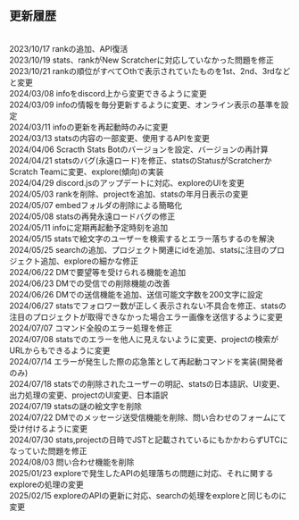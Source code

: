 <h2>更新履歴</h2><br>
2023/10/17 rankの追加、API復活<br>
2023/10/19 stats、rankがNew Scratcherに対応していなかった問題を修正<br>
2023/10/21 rankの順位がすべて○thで表示されていたものを1st、2nd、3rdなどと変更<br>
2024/03/08 infoをdiscord上から変更できるように変更<br>
2024/03/09 infoの情報を毎分更新するように変更、オンライン表示の基準を設定<br>
2024/03/11 infoの更新を再起動時のみに変更<br>
2024/03/13 statsの内容の一部変更、使用するAPIを変更<br>
2024/04/06 Scracth Stats Botのバージョンを設定、バージョンの再計算<br>
2024/04/21 statsのバグ(永遠ロード)を修正、statsのStatusがScratcherかScratch Teamに変更、explore(傾向)の実装<br>
2024/04/29 discord.jsのアップデートに対応、exploreのUIを変更<br>
2024/05/03 rankを削除、projectを追加、statsの年月日表示の変更<br>
2024/05/07 embedフォルダの削除による簡略化<br>
2024/05/08 statsの再発永遠ロードバグの修正<br>
2024/05/11 infoに定期再起動予定時刻を追加<br>
2024/05/15 statsで絵文字のユーザーを検索するとエラー落ちするのを解決<br>
2024/05/25 searchの追加、プロジェクト関連にidを追加、statsに注目のプロジェクト追加、exploreの細かな修正<br>
2024/06/22 DMで要望等を受けられる機能を追加<br>
2024/06/23 DMでの受信での削除機能の改善<br>
2024/06/26 DMでの送信機能を追加、送信可能文字数を200文字に設定<br>
2024/06/27 statsでフォロワー数が正しく表示されない不具合を修正、statsの注目のプロジェクトが取得できなかった場合エラー画像を送信するように変更<br>
2024/07/07 コマンド全般のエラー処理を修正<br>
2024/07/08 statsでのエラーを他人に見えないように変更、projectの検索がURLからもできるように変更<br>
2024/07/14 エラーが発生した際の応急策として再起動コマンドを実装(開発者のみ)<br>
2024/07/18 statsでの削除されたユーザーの明記、statsの日本語訳、UI変更、出力処理の変更、projectのUI変更、日本語訳<br>
2024/07/19 statsの謎の絵文字を削除<br>
2024/07/22 DMでのメッセージ送受信機能を削除、問い合わせのフォームにて受け付けるように変更<br>
2024/07/30 stats,projectの日時でJSTと記載されているにもかかわらずUTCになっていた問題を修正<br>
2024/08/03 問い合わせ機能を削除<br>
2025/01/23 exploreで発生したAPIの処理落ちの問題に対応、それに関するexploreの処理の変更<br>
2025/02/15 exploreのAPIの更新に対応、searchの処理をexploreと同じものに変更<br>
